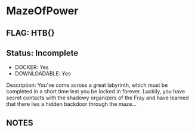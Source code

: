 # MazeOfPower

## FLAG: HTB{}

## Status: Incomplete

+ DOCKER: Yes
+ DOWNLOADABLE: Yes

Description: You've come across a great labyrinth, which must be completed in a short time lest you be locked in forever. Luckily, you have secret contacts with the shadowy organizers of the Fray and have learned that there lies a hidden backdoor through the maze...

## NOTES
